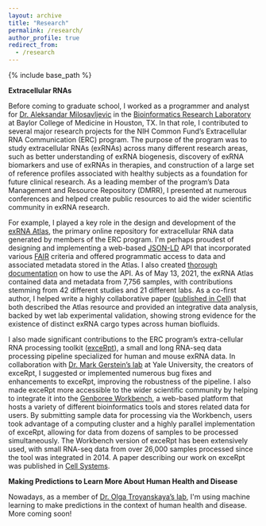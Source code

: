 ```yaml
---
layout: archive
title: "Research"
permalink: /research/
author_profile: true
redirect_from:
  - /research
---
```


{% include base_path %}

**Extracellular RNAs**

Before coming to graduate school, I worked as a programmer and analyst for [Dr. Aleksandar Milosavljevic](https://scholar.google.com/citations?hl=en&user=BjncDdoAAAAJ) in the [Bioinformatics Research Laboratory](http://genboree.org/site/bioinformatics_research_laboratory) at Baylor College of Medicine in Houston, TX. In that role, I contributed to several major research projects for the NIH Common Fund’s Extracellular RNA Communication (ERC) program. The purpose of the program was to study extracellular RNAs (exRNAs) across many different research areas, such as better understanding of exRNA biogenesis, discovery of exRNA biomarkers and use of exRNAs in therapies, and construction of a large set of reference profiles associated with healthy subjects as a foundation for future clinical research. As a leading member of the program’s Data Management and Resource Repository (DMRR), I presented at numerous conferences and helped create public resources to aid the wider scientific community in exRNA research.

For example, I played a key role in the design and development of the [exRNA Atlas](https://exrna-atlas.org), the primary online repository for extracellular RNA data generated by members of the ERC program. I'm perhaps proudest of designing and implementing a web-based [JSON-LD](https://json-ld.org/) API that incorporated various [FAIR](https://www.go-fair.org/fair-principles/) criteria and offered programmatic access to data and associated metadata stored in the Atlas. I also created [thorough documentation](https://exrna-atlas.docs.stoplight.io/) on how to use the API. As of May 13, 2021, the exRNA Atlas contained data and metadata from 7,756 samples, with contributions stemming from 42 different studies and 21 different labs. As a co-first author, I helped write a highly collaborative paper ([published in Cell](https://www.ncbi.nlm.nih.gov/pubmed/30951672)) that both described the Atlas resource and provided an integrative data analysis, backed by wet lab experimental validation, showing strong evidence for the existence of distinct exRNA cargo types across human biofluids.

I also made significant contributions to the ERC program’s extra-cellular RNA processing toolkit ([exceRpt](http://github.gersteinlab.org/exceRpt/)), a small and long RNA-seq data processing pipeline specialized for human and mouse exRNA data. In collaboration with [Dr. Mark Gerstein’s lab](http://www.gersteinlab.org/) at Yale University, the creators of exceRpt, I suggested or implemented numerous bug fixes and enhancements to exceRpt, improving the robustness of the pipeline. I also made exceRpt more accessible to the wider scientific community by helping to integrate it into the [Genboree Workbench](http://genboree.org/java-bin/workbench.jsp), a web-based platform that hosts a variety of different bioinformatics tools and stores related data for users. By submitting sample data for processing via the Workbench, users took advantage of a computing cluster and a highly parallel implementation of exceRpt, allowing for data from dozens of samples to be processed simultaneously. The Workbench version of exceRpt has been extensively used, with small RNA-seq data from over 26,000 samples processed since the tool was integrated in 2014. A paper describing our work on exceRpt was published in [Cell Systems](https://www.ncbi.nlm.nih.gov/pubmed/30956140).

**Making Predictions to Learn More About Human Health and Disease**

Nowadays, as a member of [Dr. Olga Troyanskaya’s lab](https://function.princeton.edu/), I'm using machine learning to make predictions in the context of human health and disease. More coming soon!
